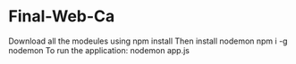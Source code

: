 # Final-Web-Ca

Download all the modeules using npm install
Then install nodemon npm i -g nodemon
To run the application: nodemon app.js

